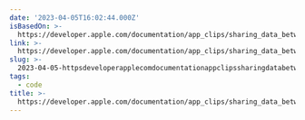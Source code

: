 ```yaml
---
date: '2023-04-05T16:02:44.000Z'
isBasedOn: >-
  https://developer.apple.com/documentation/app_clips/sharing_data_between_your_app_clip_and_your_full_app
link: >-
  https://developer.apple.com/documentation/app_clips/sharing_data_between_your_app_clip_and_your_full_app
slug: >-
  2023-04-05-httpsdeveloperapplecomdocumentationappclipssharingdatabetweenyourappclipandyourfullapp
tags:
  - code
title: >-
  https://developer.apple.com/documentation/app_clips/sharing_data_between_your_app_clip_and_your_full_app
---
```


